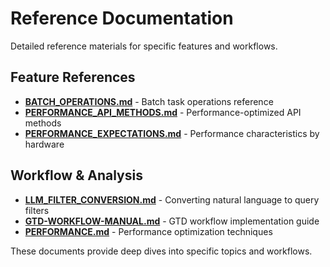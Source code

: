 # Reference Documentation

Detailed reference materials for specific features and workflows.

## Feature References

- **[BATCH_OPERATIONS.md](./BATCH_OPERATIONS.md)** - Batch task operations reference
- **[PERFORMANCE_API_METHODS.md](./PERFORMANCE_API_METHODS.md)** - Performance-optimized API methods
- **[PERFORMANCE_EXPECTATIONS.md](./PERFORMANCE_EXPECTATIONS.md)** - Performance characteristics by hardware

## Workflow & Analysis

- **[LLM_FILTER_CONVERSION.md](./LLM_FILTER_CONVERSION.md)** - Converting natural language to query filters
- **[GTD-WORKFLOW-MANUAL.md](./GTD-WORKFLOW-MANUAL.md)** - GTD workflow implementation guide
- **[PERFORMANCE.md](./PERFORMANCE.md)** - Performance optimization techniques

These documents provide deep dives into specific topics and workflows.

